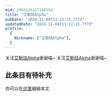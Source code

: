```yaml
---
mid: 3493136217148154
title: "艾勒珐Alpha"
pubDate: "2024-11-04T11:22:15.777Z"
updatedDate: "2024-11-04T11:22:15.777Z"
profile:
  {
    Nickname: ["艾勒珐Alpha"],
  }
---
```


关注[艾勒珐Alpha](https://space.bilibili.com/3493136217148154)谢谢喵~ 关注[艾勒珐Alpha](https://space.bilibili.com/3493136217148154)谢谢喵~

## 此条目有待补充
你可以在[这里](https://github.com/Yuhanawa/VTuber.ICU-Content/edit/master/v/艾勒珐Alpha/index.md)编辑本文
